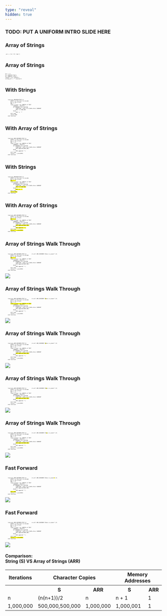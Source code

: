 ```yaml
---
type: "reveal"
hidden: true
---
```


<section>
<h3> TODO: PUT A UNIFORM INTRO SLIDE HERE </h3>
</section>

<!--- s2 --->
<section>
	<h3>Array of Strings</h3>
     <pre class="" style="font-size: .3em"><code class="python"> arr = ["a","b","abc"]</code></pre>
</section>

<!--- s3 --->
<section>
	<h3>Array of Strings</h3>
     <pre class="" style="font-size: .3em"><code class="python">arr = []
arr.append("foo")
arr.append("1234")
length = arr.length()
string_arr = "".join(arr)
</code></pre>
</section>

<!--- s4 --->
<section>
	<h3>With Strings</h3>
    <pre class="" style="font-size: .3em"><code class="python">
    function ENCODER(TEXT,X)
        #TEXT is the text to encode
        #X is the offset
        ENC = ""
        loop I from 1 to LENGTH of TEXT
            CURRENT = TEXT[I]
            IF CURRENT IS A LETTER
                CHAR_ENC = GET X-th CHAR after CURRENT
                ENC += CHAR_ENC
            ELSE
                ENC += '*'
        end loop
        return ENC
    end function
 </code></pre>
 	<h3>With Array of Strings</h3>
    <pre class="" style="font-size: .3em"><code class="python">
    function ARR_ENCODER(TEXT,X)
        #TEXT is the text to encode
        #X is the offset
        ENC = []
        loop I from 1 to LENGTH of TEXT
            CURRENT = TEXT[I]
            IF CURRENT IS A LETTER
                CHAR_ENC = GET X-th CHAR after CURRENT
                ENC.append(CHAR_ENC)
            ELSE
                ENC.append('*')
        end loop
        return "".join(ENC)
    end function
 </code></pre>
</section>


<!--- s5 --->
<section>
	<h3>With Strings</h3>
    <pre class="" style="font-size: .3em"><code class="python">
    function ENCODER(TEXT,X)
        #TEXT is the text to encode
        #X is the offset
        <mark>ENC = ""</mark>
        loop I from 1 to LENGTH of TEXT
            CURRENT = TEXT[I]
            IF CURRENT IS A LETTER
                CHAR_ENC = GET X-th CHAR after CURRENT
                <mark>ENC += CHAR_ENC</mark>
            ELSE
               <mark> ENC += '*'</mark>
        end loop
        <mark>return ENC</mark>
    end function
 </code></pre>
 	<h3>With Array of Strings</h3>
    <pre class="" style="font-size: .3em"><code class="python">
    function ARR_ENCODER(TEXT,X)
        #TEXT is the text to encode
        #X is the offset
        <mark>ENC = []</mark>
        loop I from 1 to LENGTH of TEXT
            CURRENT = TEXT[I]
            IF CURRENT IS A LETTER
                CHAR_ENC = GET X-th CHAR after CURRENT
                <mark>ENC.append(CHAR_ENC)</mark>
            ELSE
                <mark>ENC.append('*')</mark>
        end loop
        <mark>return "".join(ENC)</mark>
    end function
 </code></pre>
</section>

<!--- s6--->
<section>
 	<h3>Array of Strings Walk Through</h3>
    <pre class="" style="font-size: .3em"><code class="python">
    function ARR_ENCODER(TEXT,X)        # call ARR_ENCODER("Data is great!",8)
        #TEXT is the text to encode
        #X is the offset
        <mark>ENC = []</mark>
        loop I from 1 to LENGTH of TEXT
            CURRENT = TEXT[I]
            IF CURRENT IS A LETTER
                CHAR_ENC = GET X-th CHAR after CURRENT
                ENC.append(CHAR_ENC)
            ELSE
                ENC.append('*')
        end loop
        return "".join(ENC)
    end function
 </code></pre>
 <img class="stretch plain" src="/images/315SBmem_map1.png">
</section>

<!--- s7--->
<section>
 	<h3>Array of Strings Walk Through</h3>
    <pre class="" style="font-size: .3em"><code class="python">
    function ARR_ENCODER(TEXT,X)        # call ARR_ENCODER("<mark>D</mark>ata is great!",8)
        #TEXT is the text to encode
        #X is the offset
        ENC = []
        <mark>loop I from 1 to LENGTH of TEXT</mark>
            CURRENT = TEXT[I]
            IF CURRENT IS A LETTER
                CHAR_ENC = GET X-th CHAR after CURRENT
                ENC.append(CHAR_ENC)
            ELSE
                ENC.append('*')
        end loop
        return "".join(ENC)
    end function
 </code></pre>
 <img class="stretch plain" src="/images/315SBmem_map1.png">
</section>

<!--- s8--->
<section>
 	<h3>Array of Strings Walk Through</h3>
    <pre class="" style="font-size: .3em"><code class="python">
    function ARR_ENCODER(TEXT,X)        # call ARR_ENCODER("<mark>D</mark>ata is great!",8)
        #TEXT is the text to encode
        #X is the offset
        ENC = []
        loop I from 1 to LENGTH of TEXT
            CURRENT = TEXT[I]
            IF CURRENT IS A LETTER
                CHAR_ENC = GET X-th CHAR after CURRENT
                <mark>ENC.append(CHAR_ENC)</mark>
            ELSE
                ENC.append('*')
        end loop
        return "".join(ENC)
    end function
 </code></pre>
 <img class="stretch plain" src="/images/315SBmem_map2.png">
</section>

<!--- s9 --->
<section>
 	<h3>Array of Strings Walk Through</h3>
    <pre class="" style="font-size: .3em"><code class="python">
    function ARR_ENCODER(TEXT,X)        # call ARR_ENCODER("D<mark>a</mark>ta is great!",8)
        #TEXT is the text to encode
        #X is the offset
        ENC = []
        loop I from 1 to LENGTH of TEXT
            CURRENT = TEXT[I]
            IF CURRENT IS A LETTER
                CHAR_ENC = GET X-th CHAR after CURRENT
                <mark>ENC.append(CHAR_ENC)</mark>
            ELSE
                ENC.append('*')
        end loop
        return "".join(ENC)
    end function
 </code></pre>
 <img class="stretch plain" src="/images/315SBmem_map3.png">
</section>

<!--- s10 --->
<section>
 	<h3>Array of Strings Walk Through</h3>
    <pre class="" style="font-size: .3em"><code class="python">
    function ARR_ENCODER(TEXT,X)        # call ARR_ENCODER("Da<mark>t</mark>a is great!",8)
        #TEXT is the text to encode
        #X is the offset
        ENC = []
        loop I from 1 to LENGTH of TEXT
            CURRENT = TEXT[I]
            IF CURRENT IS A LETTER
                CHAR_ENC = GET X-th CHAR after CURRENT
                <mark>ENC.append(CHAR_ENC)</mark>
            ELSE
                ENC.append('*')
        end loop
        return "".join(ENC)
    end function
 </code></pre>
 <img class="stretch plain" src="/images/315SBmem_map4.png">
</section>

<!--- s11 --->
<section>
 	<h3>Fast Forward</h3>
    <pre class="" style="font-size: .3em"><code class="python">
    function ARR_ENCODER(TEXT,X)        # call ARR_ENCODER("Data is great<mark>!</mark>",8)
        #TEXT is the text to encode
        #X is the offset
        ENC = []
        loop I from 1 to LENGTH of TEXT
            CURRENT = TEXT[I]
            IF CURRENT IS A LETTER
                CHAR_ENC = GET X-th CHAR after CURRENT
                ENC.append(CHAR_ENC)
            ELSE
                ENC.append('*')
        <mark>end loop</mark>
        return "".join(ENC)
    end function
 </code></pre>
 <img class="stretch plain" src="/images/315SBmem_map5.png">
</section>

<!--- s12 --->
<section>
 	<h3>Fast Forward</h3>
    <pre class="" style="font-size: .3em"><code class="python">
    function ARR_ENCODER(TEXT,X)        # call ARR_ENCODER("Data is great!",8)
        #TEXT is the text to encode
        #X is the offset
        ENC = []
        loop I from 1 to LENGTH of TEXT
            CURRENT = TEXT[I]
            IF CURRENT IS A LETTER
                CHAR_ENC = GET X-th CHAR after CURRENT
                ENC.append(CHAR_ENC)
            ELSE
                ENC.append('*')
        end loop
        <mark>return "".join(ENC)</mark>
    end function
 </code></pre>
 <img class="stretch plain" src="/images/315SBmem_map6.png">
</section>


<section> 
<h4>Comparison: <br/> String (S) VS Array of Strings (ARR)</h4>
<small>
<table>
  <tr>
    <th>Iterations</th>
    <th colspan="2" >Character Copies</th>
    <th colspan="2">Memory Addresses</th>
  </tr>
  <tr>
    <th> </th>
    <th> S </th>
    <th> ARR </th>
    <th> S </th>
    <th> ARR </th>
  </tr>
    <tr>
    <td> n </td>
    <td> (n(n+1))/2 </td>
    <td> n </td>
    <td> n + 1 </td>
    <td> 1 </td>
  </tr>
    <tr>
    <td> 1,000,000 </td>
    <td> 500,000,500,000 </td>
    <td> 1,000,000 </td>
    <td> 1,000,001 </td>
    <td> 1 </td>
  </tr>
</table>
</small>




<section>
